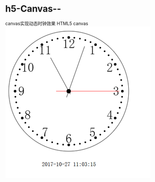 # h5-Canvas--
canvas实现动态时钟效果
HTML5 canvas
![image](https://github.com/harry235day/h5-Canvas--/blob/master/img/canvas.png)
